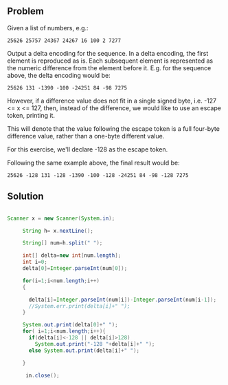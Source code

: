 ## Problem
Given a list of numbers, e.g.:

```
25626 25757 24367 24267 16 100 2 7277
```

Output a delta encoding for the sequence. In a delta encoding, the first
element is reproduced as is. Each subsequent element is represented as the
numeric difference from the element before it. E.g. for the sequence above,
the delta encoding would be:

```
25626 131 -1390 -100 -24251 84 -98 7275
```

However, if a difference value does not fit in a single signed byte,
i.e. -127 <= x <= 127, then, instead of the difference, we would like
to use an escape token, printing it.

This will denote that the value following the escape token is a full
four-byte difference value, rather than a one-byte different value.

For this exercise, we'll declare -128 as the escape token.

Following the same example above, the final result would be:
```
25626 -128 131 -128 -1390 -100 -128 -24251 84 -98 -128 7275
```
## Solution
```java

Scanner x = new Scanner(System.in);

     String h= x.nextLine();

     String[] num=h.split(" ");

     int[] delta=new int[num.length];
     int i=0;
     delta[0]=Integer.parseInt(num[0]);

     for(i=1;i<num.length;i++)
     {

       delta[i]=Integer.parseInt(num[i])-Integer.parseInt(num[i-1]);
       //System.err.print(delta[i]+" ");
     }

     System.out.print(delta[0]+" ");
     for( i=1;i<num.length;i++){
       if(delta[i]<-128 || delta[i]>128)
         System.out.print("-128 "+delta[i]+" ");
       else System.out.print(delta[i]+" ");

     }

      in.close();
```
